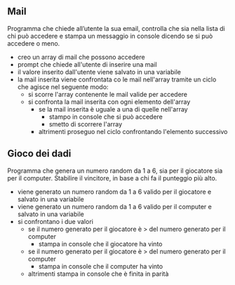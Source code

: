 ## Mail

Programma che chiede all’utente la sua email, controlla che sia nella lista di chi può accedere e stampa un messaggio in console dicendo se si può accedere o meno.

- creo un array di mail che possono accedere
- prompt che chiede all'utente di inserire una mail
- il valore inserito dall'utente viene salvato in una variabile
- la mail inserita viene confrontata co le mail nell'array tramite un ciclo che agisce nel seguente modo:
  - si scorre l'array contenente le mail valide per accedere
  - si confronta la mail inserita con ogni elemento dell'array
    - se la mail inserita è uguale a una di quelle nell'array
      - stampo in console che si può accedere
      - smetto di scorrere l'array
    - altrimenti proseguo nel ciclo confrontando l'elemento successivo

## Gioco dei dadi

Programma che genera un numero random da 1 a 6, sia per il giocatore sia per il computer.
Stabilire il vincitore, in base a chi fa il punteggio più alto.

- viene generato un numero random da 1 a 6 valido per il giocatore e salvato in una variabile
- viene generato un numero random da 1 a 6 valido per il computer e salvato in una variabile
- si confrontano i due valori
  - se il numero generato per il giocatore è > del numero generato per il computer
    - stampa in console che il giocatore ha vinto
  - se il numero generato per il giocatore è > del numero generato per il computer
    - stampa in console che il computer ha vinto
  - altrimenti stampa in console che è finita in parità
